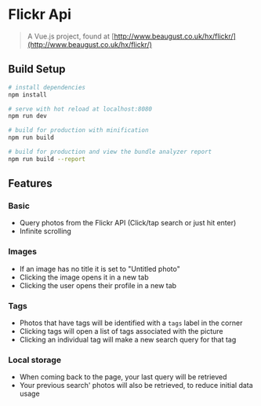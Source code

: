 # Flickr Api

> A Vue.js project, found at [http://www.beaugust.co.uk/hx/flickr/](http://www.beaugust.co.uk/hx/flickr/)

## Build Setup

``` bash
# install dependencies
npm install

# serve with hot reload at localhost:8080
npm run dev

# build for production with minification
npm run build

# build for production and view the bundle analyzer report
npm run build --report
```

## Features

### Basic
* Query photos from the Flickr API (Click/tap search or just hit enter)
* Infinite scrolling

### Images
* If an image has no title it is set to "Untitled photo"
* Clicking the image opens it in a new tab
* Clicking the user opens their profile in a new tab

### Tags
* Photos that have tags will be identified with a `tags` label in the corner
* Clicking tags will open a list of tags associated with the picture
* Clicking an individual tag will make a new search query for that tag

### Local storage
* When coming back to the page, your last query will be retrieved
* Your previous search' photos will also be retrieved, to reduce initial data usage

